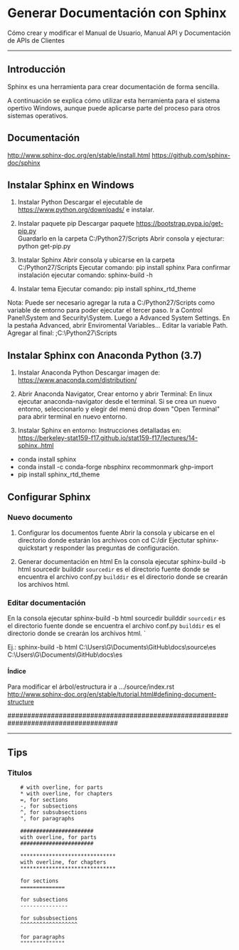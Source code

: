 # Generar Documentación con Sphinx

Cómo crear y modificar el Manual de Usuario, Manual API y Documentación de APIs de Clientes
*******************************************************************************************

## Introducción

Sphinx es una herramienta para crear documentación de forma sencilla.

A continuación se explica cómo utilizar esta herramienta para el sistema opertivo Windows, aunque puede aplicarse parte del proceso para otros sistemas operativos.

## Documentación
http://www.sphinx-doc.org/en/stable/install.html
https://github.com/sphinx-doc/sphinx


## Instalar Sphinx en Windows

1. Instalar Python
Descargar el ejecutable de https://www.python.org/downloads/ e instalar.

2. Instalar paquete pip
Descargar paquete https://bootstrap.pypa.io/get-pip.py  
Guardarlo en la carpeta C:/Python27/Scripts
Abrir consola y ejecturar: python get-pip.py

3. Instalar Sphinx
Abrir consola y ubicarse en la carpeta C:/Python27/Scripts
Ejecutar comando: pip install sphinx
Para confirmar instalación ejecutar comando: sphinx-build -h

4. Instalar tema
Ejecutar comando: pip install sphinx_rtd_theme

Nota: Puede ser necesario agregar la ruta a C:/Python27/Scripts como variable de entorno para poder ejecutar el tercer paso.
Ir a Control Panel\System and Security\System.
Luego a Advanced System Settings.
En la pestaña Advanced, abrir Enviromental Variables...
Editar la variable Path. Agregar al final: ;C:\Python27\Scripts

## Instalar Sphinx con Anaconda Python (3.7)

1. Instalar Anaconda Python
Descargar imagen de: https://www.anaconda.com/distribution/

2. Abrir Anaconda Navigator, Crear entorno y abrir Terminal:
En linux ejecutar anaconda-navigator desde el terminal. Si se crea un nuevo entorno, seleccionarlo y elegir del menú drop down "Open Terminal" para abrir terminal en nuevo entorno.

3. Instalar Sphinx en entorno:
Instrucciones detalladas en: https://berkeley-stat159-f17.github.io/stat159-f17/lectures/14-sphinx..html
* conda install sphinx
* conda install -c conda-forge nbsphinx recommonmark ghp-import
* pip install sphinx_rtd_theme


## Configurar Sphinx

### Nuevo documento

1. Configurar los documentos fuente
Abrir la consola y ubicarse en el directorio donde estarán los archivos con cd C:/dir
Ejectutar sphinx-quickstart y responder las preguntas de configuración.

2. Generar documentación en html
En la consola ejecutar sphinx-build -b html sourcedir builddir
`sourcedir` es el directorio fuente donde se encuentra el archivo conf.py
`builddir` es el directorio donde se crearán los archivos html.

### Editar documentación
En la consola ejecutar sphinx-build -b html sourcedir builddir
`sourcedir` es el directorio fuente donde se encuentra el archivo conf.py
`builddir` es el directorio donde se crearán los archivos html. `

Ej.: sphinx-build -b html C:\Users\G\Documents\GitHub\docs\source\es C:\Users\G\Documents\GitHub\docs\es


#### Índice
Para modificar el árbol/estructura ir a .../source/index.rst
http://www.sphinx-doc.org/en/stable/tutorial.html#defining-document-structure


####################################################################################

_________________________________________________________


## Tips

### Titulos
```
    # with overline, for parts
    * with overline, for chapters
    =, for sections
    -, for subsections
    ^, for subsubsections
    ", for paragraphs

    #######################
    with overline, for parts
    #######################

    ******************************
    with overline, for chapters
    ******************************

    for sections
    ==============

    for subsections
    ---------------

    for subsubsections
    ^^^^^^^^^^^^^^^^^^

    for paragraphs
    """"""""""""""
```
